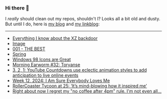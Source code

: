 ### Hi there 👋

I _really_ should clean out my repos, shouldn't I? Looks all a bit old and dusty. But until I do, here is [my blog](https://lostfocus.de/) and [my linkblog](https://dominikschwind.com/links):

--- 

<!-- POST-LIST:START -->
- [Everything I know about the XZ backdoor](https://boehs.org/node/everything-i-know-about-the-xz-backdoor)
- [Image](https://lostfocus.de/2024/03/30/232815/)
- [001 - THE BEST](https://www.youtube.com/watch?v=O3ZQM0M0S0k)
- [Spring](https://lostfocus.de/2024/03/28/232808/)
- [Windows 98 Icons are Great](https://alexmeub.com/old-windows-icons/)
- [Morning Earworm #32: Toryanse](https://lostfocus.de/2024/03/27/morning-earworm-32-toryanse/)
- [3, 2, 1: YouTube Countdowns use eclectic animation styles to add anticipation to live online events](https://www.itsnicethat.com/features/youtube-countdown-animation-sponsored-content-260324)
- [Week 12, 2024: I Am Sure Everybody Loves Me](https://lostfocus.de/2024/03/24/week-12-2024-i-am-sure-everybody-loves-me/)
- [RollerCoaster Tycoon at 25: ‘It’s mind-blowing how it inspired me’](https://www.theguardian.com/games/2024/mar/22/rollercoaster-tycoon-at-25-its-mind-blowing-how-it-inspired-me)
- [Right about now I regret my &quot;no coffee after 4pm&quot; rule. I&#39;m not even all…](https://lostfocus.de/2024/03/21/232769/)
<!-- POST-LIST:END -->

<!--
**lostfocus/lostfocus** is a ✨ _special_ ✨ repository because its `README.md` (this file) appears on your GitHub profile.

Here are some ideas to get you started:

- 🔭 I’m currently working on ...
- 🌱 I’m currently learning ...
- 👯 I’m looking to collaborate on ...
- 🤔 I’m looking for help with ...
- 💬 Ask me about ...
- 📫 How to reach me: ...
- 😄 Pronouns: ...
- ⚡ Fun fact: ...
-->
